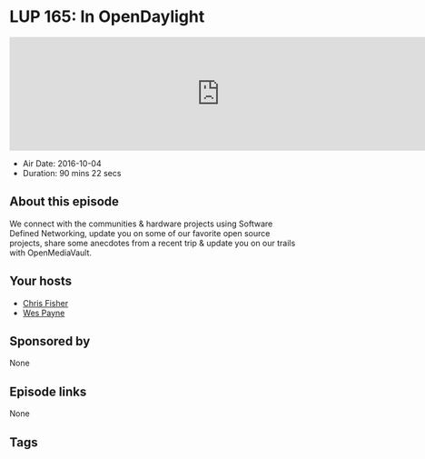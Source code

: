 # LUP 165: In OpenDaylight

<iframe src="https://player.fireside.fm/v2/RUkczH-V+cwBZJYrJ?theme=dark" width="740" height="200" frameborder="0" scrolling="no"></iframe>

* Air Date: 2016-10-04
* Duration: 90 mins 22 secs

## About this episode

We connect with the communities & hardware projects using Software Defined Networking, update you on some of our favorite open source projects, share some anecdotes from a recent trip & update you on our trails with OpenMediaVault.

## Your hosts
* [Chris Fisher](https://linuxunplugged.com/hosts/chrislas)
* [Wes Payne](https://linuxunplugged.com/hosts/wes)

## Sponsored by

None



## Episode links

None



## Tags

